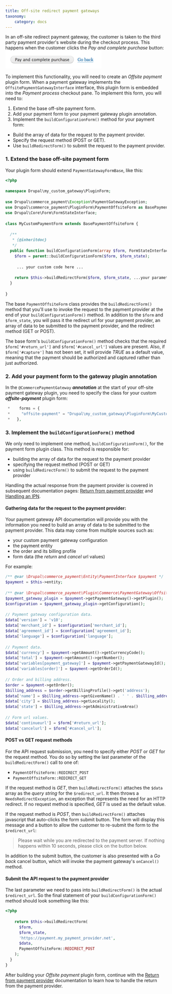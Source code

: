 ```yaml
---
title: Off-site redirect payment gateways
taxonomy:
    category: docs
---
```


In an off-site redirect payment gateway, the customer is taken to the third party payment provider's website during the checkout process. This happens when the customer clicks the *Pay and complete purchase* button:
![Pay and complete purchase](../../../images/create-payment-gateway-4.png)

To implement this functionality, you will need to create an *Offsite payment* plugin form. When a payment gateway implements the `OffsitePaymentGatewayInterface` interface, this plugin form is embedded into the *Payment process* checkout pane. To implement this form, you will need to:
1. Extend the base off-site payment form.
2. Add your payment form to your payment gateway plugin annotation.
3. Implement the `buildConfigurationForm()` method for your payment form:
  * Build the array of data for the request to the payment provider.
  * Specify the request method (POST or GET).
  * Use `buildRedirectForm()` to submit the request to the payment provider.

### 1. Extend the base off-site payment form
Your plugin form should extend `PaymentGatewayFormBase`, like this:

```php
<?php

namespace Drupal\my_custom_gateway\PluginForm;

use Drupal\commerce_payment\Exception\PaymentGatewayException;
use Drupal\commerce_payment\PluginForm\PaymentOffsiteForm as BasePaymentOffsiteForm;
use Drupal\Core\Form\FormStateInterface;

class MyCustomPaymentForm extends BasePaymentOffsiteForm {

  /**
   * {@inheritdoc}
   */
  public function buildConfigurationForm(array $form, FormStateInterface $form_state) {
    $form = parent::buildConfigurationForm($form, $form_state);

     ... your custom code here ...

    return $this->buildRedirectForm($form, $form_state, ...your parameters...);
  }

}
```

The base `PaymentOffsiteForm` class provides the `buildRedirectForm()` method that you'll use to invoke the request to the payment provider at the end of your `buildConfigurationForm()` method.  In addition to the `$form` and `$form_state`, you will pass it the redirect url for your payment provider, an array of data to be submitted to the payment provider, and the redirect method (GET or POST).

The base form's `buildConfigurationForm()` method checks that the required `$form['#return_url']` and `$form['#cancel_url']` values are present. Also, if `$form['#capture']` has not been set, it will provide *TRUE* as a default value, meaning that the payment should be authorized and captured rather than just authorized.

### 2. Add your payment form to the gateway plugin annotation
In the `@CommercePaymentGateway` ***annotation*** at the start of your off-site payment gateway plugin, you need to specify the class for your custom ***offsite-payment*** plugin form:

```php
 *    forms = {
 *     "offsite-payment" = "Drupal\my_custom_gateway\PluginForm\MyCustomPaymentForm",
 *   },
```

### 3. Implement the `buildConfigurationForm()` method
We only need to implement one method, `buildConfigurationForm()`, for the payment form plugin class. This method is responsible for:
* building the array of data for the request to the payment provider
* specifying the request method (POST or GET)
* using `buildRedirectForm()` to submit the request to the payment provider

Handling the actual response from the payment provider is covered in subsequent documentation pages: [Return from payment provider](../03.return-from-payment-provider) and [Handling an IPN](../04.handling-ipn).

#### Gathering data for the request to the payment provider:
Your payment gateway API documentation will provide you with the information you need to build an array of data to be submitted to the payment provider. This data may come from multiple sources such as:
* your custom payment gateway configuration
* the payment entity
* the order and its billing profile
* form data (the *return* and *cancel* url values)

For example:
```php
/** @var \Drupal\commerce_payment\Entity\PaymentInterface $payment */
$payment = $this->entity;

/** @var \Drupal\commerce_payment\Plugin\Commerce\PaymentGateway\OffsitePaymentGatewayInterface $payment_gateway_plugin */
$payment_gateway_plugin = $payment->getPaymentGateway()->getPlugin();
$configuration = $payment_gateway_plugin->getConfiguration();

// Payment gateway configuration data.
$data['version'] = 'v10';
$data['merchant_id'] = $configuration['merchant_id'];
$data['agreement_id'] = $configuration['agreement_id'];
$data['language'] = $configuration['language'];

// Payment data.
$data['currency'] = $payment->getAmount()->getCurrencyCode();
$data['total'] = $payment->getAmount()->getNumber();
$data['variables[payment_gateway]'] = $payment->getPaymentGatewayId();
$data['variables[order]'] = $payment->getOrderId();

// Order and billing address.
$order = $payment->getOrder();
$billing_address = $order->getBillingProfile()->get('address');
$data['name'] = $billing_address->getGivenName() . ' ' . $billing_address->getFamilyName();
$data['city'] = $billing_address->getLocality();
$data['state'] = $billing_address->getAdministrativeArea()

// Form url values.
$data['continueurl'] = $form['#return_url'];
$data['cancelurl'] = $form['#cancel_url'];
```

#### POST vs GET request methods
For the API request submission, you need to specify either *POST* or *GET* for the request method. You do so by setting the last parameter of the `buildRedirectForm()` call to one of:
* `PaymentOffsiteForm::REDIRECT_POST`
* `PaymentOffsiteForm::REDIRECT_GET`

If the request method is *GET*, then `buildRedirectForm()` attaches the `$data` array as the *query string* for the `$redirect_url`. It then throws a `NeedsRedirectException`, an exception that represents the need for an HTTP redirect. If no request method is specified, *GET* is used as the default value.

If the request method is *POST*, then `buildRedirectForm()` attaches javascript that auto-clicks the form submit button. The form will display this message and a button to allow the customer to re-submit the form to the `$redirect_url`:

>Please wait while you are redirected to the payment server. If nothing happens within 10 seconds, please click on the button below.

In addition to the submit button, the customer is also presented with a *Go back* cancel button, which will invoke the payment gateway's `onCancel()` method.

#### Submit the API request to the payment provider
The last parameter we need to pass into `buildRedirectForm()` is the actual `$redirect_url`. So the final statement of your `buildConfigurationForm()` method should look something like this:

```php
<?php

    return $this->buildRedirectForm(
      $form,
      $form_state,
      'https://payment.my_payment_provider.net',
      $data,
      PaymentOffsiteForm::REDIRECT_POST
    );
  }
}
```

After building your *Offsite payment* plugin form, continue with the [Return from payment provider](../03.return-from-payment-provider) documentation to learn how to handle the return from the payment provider.
